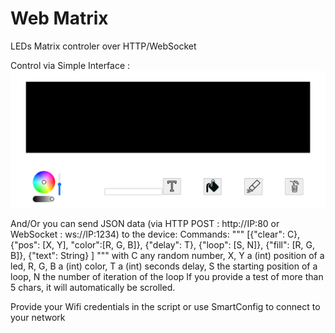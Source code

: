 # Web Matrix
LEDs Matrix controler over HTTP/WebSocket

Control via Simple Interface :
![](imgs/img1.bmp)

And/Or you can send JSON data (via HTTP POST : http://IP:80 or WebSocket : ws://IP:1234) to the device:
Commands:
"""
[{"clear": C},
 {"pos": [X, Y], "color":[R, G, B]},
 {"delay": T},
 {"loop": [S, N]},
 {"fill": [R, G, B]},
 {"text": String}
]
"""
with C any random number,
X, Y a (int) position of a led,
R, G, B a (int) color,
T a (int) seconds delay,
S the starting position of a loop, N the number of iteration of the loop
If you provide a test of more than 5 chars, it will automatically be scrolled.

Provide your Wifi credentials in the script or use SmartConfig to connect to your network